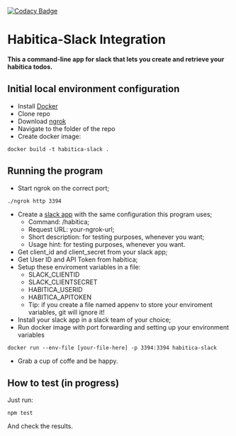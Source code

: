 [![Codacy Badge](https://api.codacy.com/project/badge/Grade/0d9ff80136a54fc0b8b423df801d87a8)](https://www.codacy.com/app/andre.maldonado/habitica-slack-integration?utm_source=github.com&amp;utm_medium=referral&amp;utm_content=andremaldonado/habitica-slack-integration/&amp;utm_campaign=Badge_Grade)

# Habitica-Slack Integration
**This a command-line app for slack that lets you create and retrieve your habitica todos.**

## Initial local environment configuration
- Install [Docker](https://docs.docker.com/install/)
- Clone repo
- Download [ngrok](https://ngrok.com/)
- Navigate to the folder of the repo
- Create docker image:
```
docker build -t habitica-slack .
```

## Running the program
- Start ngrok on the correct port;
```
./ngrok http 3394
```
- Create a [slack app](https://api.slack.com/apps/) with the same configuration this program uses;
  - Command: /habitica;
  - Request URL: your-ngrok-url;
  - Short description: for testing purposes, whenever you want;
  - Usage hint: for testing purposes, whenever you want.
- Get client_id and client_secret from your slack app;
- Get User ID and API Token from habitica;
- Setup these enviroment variables in a file:
  - SLACK_CLIENTID
  - SLACK_CLIENTSECRET
  - HABITICA_USERID
  - HABITICA_APITOKEN
  - Tip: if you create a file named appenv to store your enviroment variables, git will ignore it!
- Install your slack app in a slack team of your choice;
- Run docker image with port forwarding and setting up your environment variables
```
docker run --env-file [your-file-here] -p 3394:3394 habitica-slack
```
- Grab a cup of coffe and be happy.

## How to test (in progress)
Just run:
```
npm test
```
And check the results.

